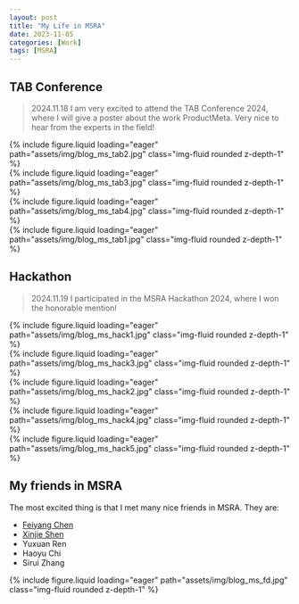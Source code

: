 ```yaml
---
layout: post
title: "My Life in MSRA"
date: 2023-11-05
categories: [Work]
tags: [MSRA]
---
```

## TAB Conference
> 2024.11.18
I am very excited to attend the TAB Conference 2024, where I will give a poster about the work ProductMeta.
Very nice to hear from the experts in the field!


<div class="row">
    <div class="col-sm-6 mt-3 mt-md-0">
            {% include figure.liquid loading="eager" path="assets/img/blog_ms_tab2.jpg" class="img-fluid rounded z-depth-1" %}      
    </div>
    <div class="col-sm-4 mt-3 mt-md-0">
        {% include figure.liquid loading="eager" path="assets/img/blog_ms_tab3.jpg" class="img-fluid rounded z-depth-1" %}
    </div>
</div>

<div class="row">
     <div class="col-sm-4 mt-3 mt-md-0">
        {% include figure.liquid loading="eager" path="assets/img/blog_ms_tab4.jpg" class="img-fluid rounded z-depth-1" %}
    </div>
    <div class="col-sm-6 mt-3 mt-md-0">
        {% include figure.liquid loading="eager" path="assets/img/blog_ms_tab1.jpg" class="img-fluid rounded z-depth-1" %}
    </div>
</div>

## Hackathon
> 2024.11.19
I participated in the MSRA Hackathon 2024, where I won the honorable mention!

<div class="row">
    <div class="col-sm-4 mt-3 mt-md-0">
        {% include figure.liquid loading="eager" path="assets/img/blog_ms_hack1.jpg" class="img-fluid rounded z-depth-1" %}
    </div>
    <div class="col-sm-4 mt-3 mt-md-0">
        {% include figure.liquid loading="eager" path="assets/img/blog_ms_hack3.jpg" class="img-fluid rounded z-depth-1" %}
    </div>
    <div class="col-sm-4 mt-3 mt-md-0">
        {% include figure.liquid loading="eager" path="assets/img/blog_ms_hack2.jpg" class="img-fluid rounded z-depth-1" %}
    </div>
</div>

<div class="row">
    <div class="col-sm-6 mt-3 mt-md-0">
        {% include figure.liquid loading="eager" path="assets/img/blog_ms_hack4.jpg" class="img-fluid rounded z-depth-1" %}
    </div>
    <div class="col-sm-6 mt-3 mt-md-0">
        {% include figure.liquid loading="eager" path="assets/img/blog_ms_hack5.jpg" class="img-fluid rounded z-depth-1" %}
    </div>
</div>


## My friends in MSRA
The most excited thing is that I met many nice friends in MSRA. They are:


<div class="row">
    <div class="col-sm-6 mt-3 mt-md-0">
        <ul>
            <li><a href="https://ipads.se.sjtu.edu.cn/zh/pub/members/feiyang_chen/">Feiyang Chen</a></li>
            <li><a href="https://xinjie-shen.com/">Xinjie Shen</a></li>
            <li>Yuxuan Ren</li>
            <li>Haoyu Chi</li>
            <li>Sirui Zhang</li>
        </ul>
    </div>
    <div class="col-sm-6 mt-3 mt-md-0">
        {% include figure.liquid loading="eager" path="assets/img/blog_ms_fd.jpg" class="img-fluid rounded z-depth-1" %}
    </div>
</div>

<script src="/assets/js/adjustImages.js"></script>
